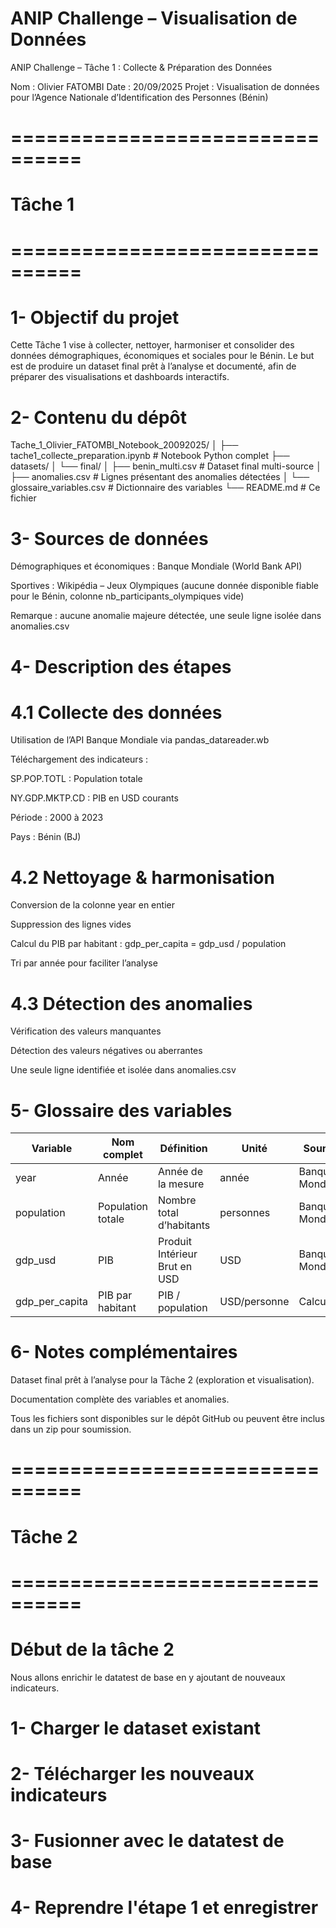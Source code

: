 # ANIP Challenge – Visualisation de Données
ANIP Challenge – Tâche 1 : Collecte & Préparation des Données

Nom : Olivier FATOMBI
Date : 20/09/2025
Projet : Visualisation de données pour l’Agence Nationale d’Identification des Personnes (Bénin)

# ================================
# Tâche 1
# ================================

# 1- Objectif du projet

Cette Tâche 1 vise à collecter, nettoyer, harmoniser et consolider des données démographiques, économiques et sociales pour le Bénin.
Le but est de produire un dataset final prêt à l’analyse et documenté, afin de préparer des visualisations et dashboards interactifs.


# 2- Contenu du dépôt
Tache_1_Olivier_FATOMBI_Notebook_20092025/
│
├── tache1_collecte_preparation.ipynb      # Notebook Python complet
├── datasets/
│   └── final/
│       ├── benin_multi.csv               # Dataset final multi-source
│       ├── anomalies.csv                 # Lignes présentant des anomalies détectées
│       └── glossaire_variables.csv       # Dictionnaire des variables
└── README.md                             # Ce fichier


# 3- Sources de données

Démographiques et économiques : Banque Mondiale (World Bank API)

Sportives : Wikipédia – Jeux Olympiques (aucune donnée disponible fiable pour le Bénin, colonne nb_participants_olympiques vide)

Remarque : aucune anomalie majeure détectée, une seule ligne isolée dans anomalies.csv


# 4- Description des étapes

# 4.1 Collecte des données

Utilisation de l’API Banque Mondiale via pandas_datareader.wb

Téléchargement des indicateurs :

SP.POP.TOTL : Population totale

NY.GDP.MKTP.CD : PIB en USD courants

Période : 2000 à 2023

Pays : Bénin (BJ)

# 4.2 Nettoyage & harmonisation

Conversion de la colonne year en entier

Suppression des lignes vides

Calcul du PIB par habitant : gdp_per_capita = gdp_usd / population

Tri par année pour faciliter l’analyse

# 4.3 Détection des anomalies

Vérification des valeurs manquantes

Détection des valeurs négatives ou aberrantes

Une seule ligne identifiée et isolée dans anomalies.csv


# 5- Glossaire des variables
| Variable         | Nom complet       | Définition                    | Unité        | Source          | Période   | Géographie |
| ---------------- | ----------------- | ----------------------------- | ------------ | --------------- | --------- | ---------- |
| year             | Année             | Année de la mesure            | année        | Banque Mondiale | 2000-2023 | Bénin      |
| population       | Population totale | Nombre total d’habitants      | personnes    | Banque Mondiale | 2000-2023 | Bénin      |
| gdp\_usd         | PIB               | Produit Intérieur Brut en USD | USD          | Banque Mondiale | 2000-2023 | Bénin      |
| gdp\_per\_capita | PIB par habitant  | PIB / population              | USD/personne | Calculé         | 2000-2023 | Bénin      |


# 6- Notes complémentaires

Dataset final prêt à l’analyse pour la Tâche 2 (exploration et visualisation).

Documentation complète des variables et anomalies.

Tous les fichiers sont disponibles sur le dépôt GitHub ou peuvent être inclus dans un zip pour soumission.


# ================================
# Tâche 2
# ================================

# Début de la tâche 2
Nous allons enrichir le datatest de base en y ajoutant de nouveaux indicateurs.

# 1- Charger le dataset existant

# 2- Télécharger les nouveaux indicateurs

# 3- Fusionner avec le datatest de base

# 4- Reprendre l'étape 1 et enregistrer
